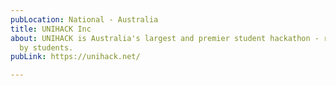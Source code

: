 ```yaml
---
pubLocation: National - Australia
title: UNIHACK Inc
about: UNIHACK is Australia's largest and premier student hackathon - run for students,
  by students.
pubLink: https://unihack.net/

---
```

